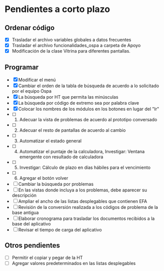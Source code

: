 # Pendientes a corto plazo

## Ordenar código
- [x] Trasladar el archivo variables globales a datos frecuentes
- [x] Trasladar el archivo funcionalidades_ospa a carpeta de Apoyo
- [x] Modificación de la clase Vitrina para diferentes pantallas.

## Programar
- [x] Modificar el menú
- [x] Cambiar el orden de la tabla de búsqueda de acuerdo a lo solicitado por el equipo Ospa
- [x] La búsqueda por HT que permita las minúsculas
- [x] La búsqueda por código de extremo sea por palabra clave
- [x] Colocar los nombres de los módulos en los botones en lugar del "Ir"
- [ ] 1) Adecuar la vista de problemas de acuerdo al prototipo conversado
- [ ] 2) Adecuar el resto de pantallas de acuerdo al cambio
- [ ] 3) Automatizar el estado general
- [ ] 4) Automatizar el puntaje de la calculadora, Investigar: Ventana emergente con resultado de calculadora
- [ ] 5) Investigar: Cálculo de plazo en días hábiles para el vencimiento
- [ ] 6) Agregar el botón volver
- [ ] Cambiar la búsqueda por problemas
- [ ] En las vistas donde incluya a los problemas, debe aparecer su descripción
- [ ] Ampliar el ancho de las listas desplegables que contienen EFA
- [ ] Revisión de la conversión realizada a los códigos de problema de la base antigua
- [ ] Elaborar cronograma para trasladar los documentos recibidos a la base del aplicativo
- [ ] Revisar el tiempo de carga del aplicativo

## Otros pendientes
- [ ] Permitir el copiar y pegar de la HT
- [ ] Agregar valores predeterminados en las listas desplegables
